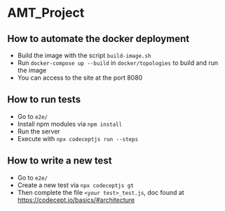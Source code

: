 # AMT_Project

## How to automate the docker deployment

- Build the image with the script `build-image.sh`
- Run `docker-compose up --build` in `docker/topologies` to build and run the image
- You can access to the site at the port 8080

## How to run tests

- Go to `e2e/`
- Install npm modules via `npm install`
- Run the server
- Execute with `npx codeceptjs run --steps`

## How to write a new test

- Go to `e2e/`
- Create a new test via `npx codeceptjs gt`
- Then complete the file `<your test>_test.js`, doc found at https://codecept.io/basics/#architecture
